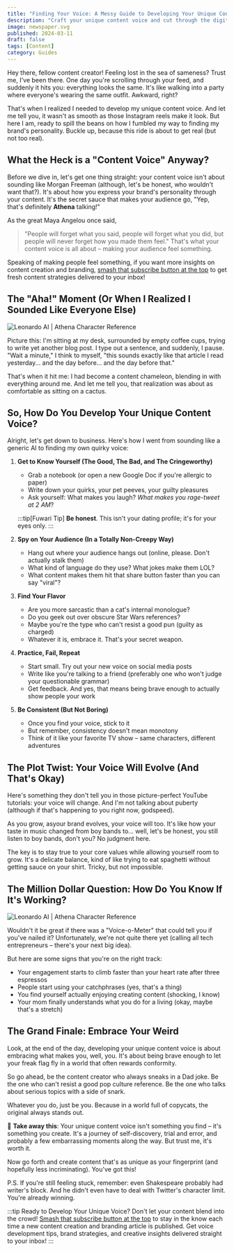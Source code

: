 ```yaml
---
title: "Finding Your Voice: A Messy Guide to Developing Your Unique Content Brand"
description: "Craft your unique content voice and cut through the digital noise. No-nonsense advice and practical tips for content creators who mean business."
image: newspaper.svg
published: 2024-03-11
draft: false
tags: [Content]
category: Guides
---
```



Hey there, fellow content creator! Feeling lost in the sea of sameness? Trust me, I've been there. One day you're scrolling through your feed, and suddenly it hits you: everything looks the same. It's like walking into a party where everyone's wearing the same outfit. Awkward, right?

That's when I realized I needed to develop my unique content voice. And let me tell you, it wasn't as smooth as those Instagram reels make it look. But here I am, ready to spill the beans on how I fumbled my way to finding my brand's personality. Buckle up, because this ride is about to get real (but not too real).


## What the Heck is a "Content Voice" Anyway?

Before we dive in, let's get one thing straight: your content voice isn't about sounding like Morgan Freeman (although, let's be honest, who wouldn't want that?). It's about how you express your brand's personality through your content. It's the secret sauce that makes your audience go, "Yep, that's definitely **Athena** talking!"

As the great Maya Angelou once said,

> "People will forget what you said, people will forget what you did, but people will never forget how you made them feel." That's what your content voice is all about – making your audience feel something.

Speaking of making people feel something, if you want more insights on content creation and branding, [smash that subscribe button at the top](https://wayfinder.page/subscribe) to get fresh content strategies delivered to your inbox!

## The "Aha!" Moment (Or When I Realized I Sounded Like Everyone Else)

![Leonardo AI | Athena Character Reference](https://res-1.cloudinary.com/ddicetqs5/image/upload/f_auto,fl_force_strip,q_auto:best/v1/wayfinder-ghost-blog/Illustrative_Albedo_A_captivating_techsavvy_woman_Athena_exudi_4--79-)

Picture this: I'm sitting at my desk, surrounded by empty coffee cups, trying to write yet another blog post. I type out a sentence, and suddenly, I pause. "Wait a minute," I think to myself, "this sounds exactly like that article I read yesterday... and the day before... and the day before that."

That's when it hit me: I had become a content chameleon, blending in with everything around me. And let me tell you, that realization was about as comfortable as sitting on a cactus.

## So, How Do You Develop Your Unique Content Voice?

Alright, let's get down to business. Here's how I went from sounding like a generic AI to finding my own quirky voice:

1. **Get to Know Yourself (The Good, The Bad, and The Cringeworthy)**
   - Grab a notebook (or open a new Google Doc if you're allergic to paper)
   - Write down your quirks, your pet peeves, your guilty pleasures
   - Ask yourself: What makes you laugh? _What makes you rage-tweet at 2 AM_?

   :::tip[Fuwari Tip]
   **Be honest**. This isn't your dating profile; it's for your eyes only.
   :::
2. **Spy on Your Audience (In a Totally Non-Creepy Way)**
   - Hang out where your audience hangs out (online, please. Don't actually stalk them)
   - What kind of language do they use? What jokes make them LOL?
   - What content makes them hit that share button faster than you can say "viral"?
3. **Find Your Flavor**
   - Are you more sarcastic than a cat's internal monologue?
   - Do you geek out over obscure Star Wars references?
   - Maybe you're the type who can't resist a good pun (guilty as charged)
   - Whatever it is, embrace it. That's your secret weapon.
4. **Practice, Fail, Repeat**
   - Start small. Try out your new voice on social media posts
   - Write like you're talking to a friend (preferably one who won't judge your questionable grammar)
   - Get feedback. And yes, that means being brave enough to actually show people your work
5. **Be Consistent (But Not Boring)**
   - Once you find your voice, stick to it
   - But remember, consistency doesn't mean monotony
   - Think of it like your favorite TV show – same characters, different adventures

## The Plot Twist: Your Voice Will Evolve (And That's Okay)

Here's something they don't tell you in those picture-perfect YouTube tutorials: your voice will change. And I'm not talking about puberty (although if that's happening to you right now, godspeed).

As you grow, asyour brand evolves, your voice will too. It's like how your taste in music changed from boy bands to... well, let's be honest, you still listen to boy bands, don't you? No judgment here.

The key is to stay true to your core values while allowing yourself room to grow. It's a delicate balance, kind of like trying to eat spaghetti without getting sauce on your shirt. Tricky, but not impossible.

## The Million Dollar Question: How Do You Know If It's Working?

![Leonardo AI | Athena Character Reference](https://res-5.cloudinary.com/ddicetqs5/image/upload/f_auto,fl_force_strip,q_auto:best/v1/wayfinder-ghost-blog/Illustrative_Albedo_A_captivating_techsavvy_woman_Athena_exudi_3--78-)

Wouldn't it be great if there was a "Voice-o-Meter" that could tell you if you've nailed it? Unfortunately, we're not quite there yet (calling all tech entrepreneurs – there's your next big idea).

But here are some signs that you're on the right track:

- Your engagement starts to climb faster than your heart rate after three espressos
- People start using your catchphrases (yes, that's a thing)
- You find yourself actually enjoying creating content (shocking, I know)
- Your mom finally understands what you do for a living (okay, maybe that's a stretch)

## The Grand Finale: Embrace Your Weird

Look, at the end of the day, developing your unique content voice is about embracing what makes you, well, you. It's about being brave enough to let your freak flag fly in a world that often rewards conformity.

So go ahead, be the content creator who always sneaks in a Dad joke. Be the one who can't resist a good pop culture reference. Be the one who talks about serious topics with a side of snark.

Whatever you do, just be you. Because in a world full of copycats, the original always stands out.

🔆 **Take away this**: Your unique content voice isn't something you find – it's something you create. It's a journey of self-discovery, trial and error, and probably a few embarrassing moments along the way. But trust me, it's worth it.

Now go forth and create content that's as unique as your fingerprint (and hopefully less incriminating). You've got this!

P.S. If you're still feeling stuck, remember: even Shakespeare probably had writer's block. And he didn't even have to deal with Twitter's character limit. You're already winning.

:::tip
Ready to Develop Your Unique Voice? Don't let your content blend into the crowd! [Smash that subscribe button at the top](https://wayfinder.page/subscribe) to stay in the know each time a new content creation and branding article is published. Get voice development tips, brand strategies, and creative insights delivered straight to your inbox!
:::
